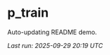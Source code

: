 # p_train

Auto-updating README demo.

<!--START_SECTION:status-->
_Last run: 2025-09-29 20:19 UTC_
<!--END_SECTION:status-->

























































































































































































































































































































































































































































































































































































































































































































































































































































































































































